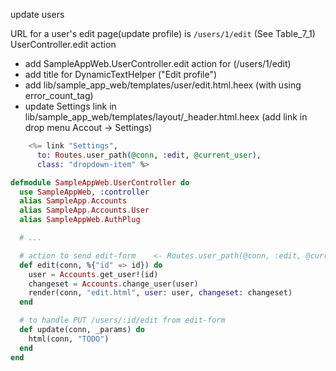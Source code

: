 update users

URL for a user's edit page(update profile) is `/users/1/edit` (See Table_7_1)
UserController.edit action

- add SampleAppWeb.UserController.edit action for (/users/1/edit)
- add title for DynamicTextHelper ("Edit profile")
- add lib/sample_app_web/templates/user/edit.html.heex
  (with using error_count_tag)
- update Settings link in lib/sample_app_web/templates/layout/_header.html.heex
  (add link in drop menu Accout -> Settings)

```heex
    <%= link "Settings",
      to: Routes.user_path(@conn, :edit, @current_user),
      class: "dropdown-item" %>
```

```elixir
defmodule SampleAppWeb.UserController do
  use SampleAppWeb, :controller
  alias SampleApp.Accounts
  alias SampleApp.Accounts.User
  alias SampleAppWeb.AuthPlug

  # ...

  # action to send edit-form    <- Routes.user_path(@conn, :edit, @current_user)
  def edit(conn, %{"id" => id}) do
    user = Accounts.get_user!(id)
    changeset = Accounts.change_user(user)
    render(conn, "edit.html", user: user, changeset: changeset)
  end

  # to handle PUT /users/:id/edit from edit-form
  def update(conn, _params) do
    html(conn, "TODO")
  end
end
```
